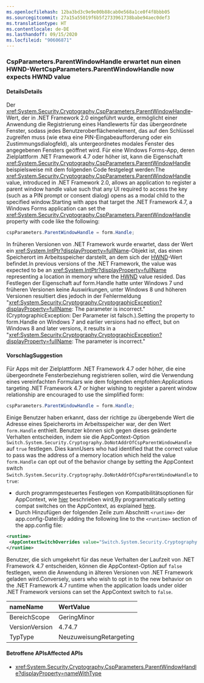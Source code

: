 ```yaml
---
ms.openlocfilehash: 12ba3bd3c9e9e00b88cab0e568a1ce0f4f8bbb05
ms.sourcegitcommit: 27a15a55019f6b5f2733961738babe94aec0def3
ms.translationtype: HT
ms.contentlocale: de-DE
ms.lasthandoff: 09/15/2020
ms.locfileid: "90606871"
---
```

### <a name="cspparametersparentwindowhandle-now-expects-hwnd-value"></a><span data-ttu-id="9e43c-101">CspParameters.ParentWindowHandle erwartet nun einen HWND-Wert</span><span class="sxs-lookup"><span data-stu-id="9e43c-101">CspParameters.ParentWindowHandle now expects HWND value</span></span>

#### <a name="details"></a><span data-ttu-id="9e43c-102">Details</span><span class="sxs-lookup"><span data-stu-id="9e43c-102">Details</span></span>

<span data-ttu-id="9e43c-103">Der <xref:System.Security.Cryptography.CspParameters.ParentWindowHandle>-Wert, der in .NET Framework 2.0 eingeführt wurde, ermöglicht einer Anwendung die Registrierung eines Handlewerts für das übergeordnete Fenster, sodass jedes Benutzeroberflächenelement, das auf den Schlüssel zugreifen muss (wie etwa eine PIN-Eingabeaufforderung oder ein Zustimmungsdialogfeld), als untergeordnetes modales Fenster des angegebenen Fensters geöffnet wird. Für eine Windows Forms-App, deren Zielplattform .NET Framework 4.7 oder höher ist, kann die Eigenschaft <xref:System.Security.Cryptography.CspParameters.ParentWindowHandle> beispielsweise mit dem folgenden Code festgelegt werden:</span><span class="sxs-lookup"><span data-stu-id="9e43c-103">The <xref:System.Security.Cryptography.CspParameters.ParentWindowHandle> value, introduced in .NET Framework 2.0, allows an application to register a parent window handle value such that any UI required to access the key (such as a PIN prompt or consent dialog) opens as a modal child to the specified window.Starting with apps that target the .NET Framework 4.7, a Windows Forms application can set the <xref:System.Security.Cryptography.CspParameters.ParentWindowHandle> property with code like the following:</span></span>

```csharp
cspParameters.ParentWindowHandle = form.Handle;
```

<span data-ttu-id="9e43c-104">In früheren Versionen von .NET Framework wurde erwartet, dass der Wert ein <xref:System.IntPtr?displayProperty=fullName>-Objekt ist, das einen Speicherort im Arbeitsspeicher darstellt, an dem sich der [HWND](/windows/desktop/WinProg/windows-data-types#HWND)-Wert befindet.</span><span class="sxs-lookup"><span data-stu-id="9e43c-104">In previous versions of the .NET Framework, the value was expected to be an <xref:System.IntPtr?displayProperty=fullName> representing a location in memory where the [HWND](/windows/desktop/WinProg/windows-data-types#HWND) value resided.</span></span> <span data-ttu-id="9e43c-105">Das Festlegen der Eigenschaft auf form.Handle hatte unter Windows 7 und früheren Versionen keine Auswirkungen, unter Windows 8 und höheren Versionen resultiert dies jedoch in der Fehlermeldung &quot;<xref:System.Security.Cryptography.CryptographicException?displayProperty=fullName>: The parameter is incorrect.&quot; (CryptographicException: Der Parameter ist falsch.).</span><span class="sxs-lookup"><span data-stu-id="9e43c-105">Setting the property to form.Handle on Windows 7 and earlier versions had no effect, but on Windows 8 and later versions, it results in a &quot;<xref:System.Security.Cryptography.CryptographicException?displayProperty=fullName>: The parameter is incorrect.&quot;</span></span>

#### <a name="suggestion"></a><span data-ttu-id="9e43c-106">Vorschlag</span><span class="sxs-lookup"><span data-stu-id="9e43c-106">Suggestion</span></span>

<span data-ttu-id="9e43c-107">Für Apps mit der Zielplattform .NET Framework 4.7 oder höher, die eine übergeordnete Fensterbeziehung registrieren sollen, wird die Verwendung eines vereinfachten Formulars wie dem folgenden empfohlen:</span><span class="sxs-lookup"><span data-stu-id="9e43c-107">Applications targeting .NET Framework 4.7 or higher wishing to register a parent window relationship are encouraged to use the simplified form:</span></span>

```csharp
cspParameters.ParentWindowHandle = form.Handle;
```

<span data-ttu-id="9e43c-108">Einige Benutzer haben erkannt, dass der richtige zu übergebende Wert die Adresse eines Speicherorts im Arbeitsspeicher war, der den Wert `form.Handle` enthielt. Benutzer können sich gegen dieses geänderte Verhalten entscheiden, indem sie die AppContext-Option `Switch.System.Security.Cryptography.DoNotAddrOfCspParentWindowHandle` auf `true` festlegen. Dies kann</span><span class="sxs-lookup"><span data-stu-id="9e43c-108">Users who had identified that the correct value to pass was the address of a memory location which held the value `form.Handle` can opt out of the behavior change by setting the AppContext switch `Switch.System.Security.Cryptography.DoNotAddrOfCspParentWindowHandle` to `true`:</span></span>

- <span data-ttu-id="9e43c-109">durch programmgesteuertes Festlegen von Kompatibilitätsoptionen für AppContext, wie [hier](https://devblogs.microsoft.com/dotnet/net-announcements-at-build-2015/#dotnet46) beschrieben wird,</span><span class="sxs-lookup"><span data-stu-id="9e43c-109">By programmatically setting compat switches on the AppContext, as explained [here](https://devblogs.microsoft.com/dotnet/net-announcements-at-build-2015/#dotnet46).</span></span>
- <span data-ttu-id="9e43c-110">Durch Hinzufügen der folgenden Zeile zum Abschnitt `<runtime>` der app.config-Datei:</span><span class="sxs-lookup"><span data-stu-id="9e43c-110">By adding the following line to the `<runtime>` section of the app.config file:</span></span>

```xml
<runtime>
 <AppContextSwitchOverrides value="Switch.System.Security.Cryptography.DoNotAddrOfCspParentWindowHandle=true"/>
</runtime>
```

<span data-ttu-id="9e43c-111">Benutzer, die sich umgekehrt für das neue Verhalten der Laufzeit von .NET Framework 4.7 entscheiden, können die AppContext-Option auf `false` festlegen, wenn die Anwendung in älteren Versionen von .NET Framework geladen wird.</span><span class="sxs-lookup"><span data-stu-id="9e43c-111">Conversely, users who wish to opt in to the new behavior on the .NET Framework 4.7 runtime when the application loads under older .NET Framework versions can set the AppContext switch to `false`.</span></span>

| <span data-ttu-id="9e43c-112">name</span><span class="sxs-lookup"><span data-stu-id="9e43c-112">Name</span></span>    | <span data-ttu-id="9e43c-113">Wert</span><span class="sxs-lookup"><span data-stu-id="9e43c-113">Value</span></span>       |
|:--------|:------------|
| <span data-ttu-id="9e43c-114">Bereich</span><span class="sxs-lookup"><span data-stu-id="9e43c-114">Scope</span></span>   | <span data-ttu-id="9e43c-115">Gering</span><span class="sxs-lookup"><span data-stu-id="9e43c-115">Minor</span></span>       |
| <span data-ttu-id="9e43c-116">Version</span><span class="sxs-lookup"><span data-stu-id="9e43c-116">Version</span></span> | <span data-ttu-id="9e43c-117">4.7</span><span class="sxs-lookup"><span data-stu-id="9e43c-117">4.7</span></span>         |
| <span data-ttu-id="9e43c-118">Typ</span><span class="sxs-lookup"><span data-stu-id="9e43c-118">Type</span></span>    | <span data-ttu-id="9e43c-119">Neuzuweisung</span><span class="sxs-lookup"><span data-stu-id="9e43c-119">Retargeting</span></span> |

#### <a name="affected-apis"></a><span data-ttu-id="9e43c-120">Betroffene APIs</span><span class="sxs-lookup"><span data-stu-id="9e43c-120">Affected APIs</span></span>

- <xref:System.Security.Cryptography.CspParameters.ParentWindowHandle?displayProperty=nameWithType>
